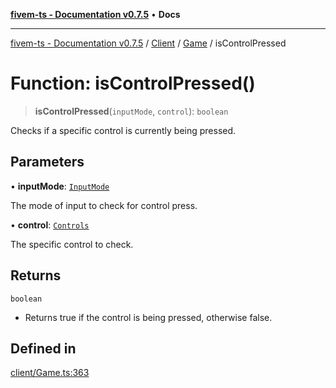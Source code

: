 [**fivem-ts - Documentation v0.7.5**](../../../../../README.md) • **Docs**

***

[fivem-ts - Documentation v0.7.5](../../../../../README.md) / [Client](../../../README.md) / [Game](../README.md) / isControlPressed

# Function: isControlPressed()

> **isControlPressed**(`inputMode`, `control`): `boolean`

Checks if a specific control is currently being pressed.

## Parameters

• **inputMode**: [`InputMode`](../../../enumerations/InputMode.md)

The mode of input to check for control press.

• **control**: [`Controls`](../../../enumerations/Controls.md)

The specific control to check.

## Returns

`boolean`

- Returns true if the control is being pressed, otherwise false.

## Defined in

[client/Game.ts:363](https://github.com/Purpose-Dev/fivem-ts/blob/main/src/client/Game.ts#L363)
